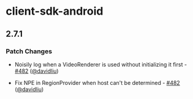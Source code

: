 # client-sdk-android

## 2.7.1

### Patch Changes

- Noisily log when a VideoRenderer is used without initializing it first - [#482](https://github.com/livekit/client-sdk-android/pull/482) ([@davidliu](https://github.com/davidliu))

- Fix NPE in RegionProvider when host can't be determined - [#482](https://github.com/livekit/client-sdk-android/pull/482) ([@davidliu](https://github.com/davidliu))
